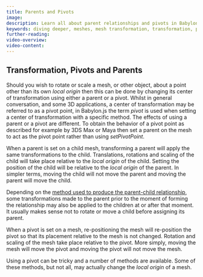 ```yaml
---
title: Parents and Pivots
image: 
description: Learn all about parent relationships and pivots in Babylon.js.
keywords: diving deeper, meshes, mesh transformation, transformation, parent, pivot
further-reading:
video-overview:
video-content:
---
```


## Transformation, Pivots and Parents

Should you wish to rotate or scale a mesh, or other object, about a point other than its own _local origin_ then this can be done by changing its center of transformation using either a parent or a pivot. Whilst in general conversation, and some 3D applications, a center of transformation may be referred to as a pivot point, in Babylon.js the term _pivot_ is used when setting a center of transformation with a specific method. The effects of using a parent or a pivot are different. To obtain the behavior of a pivot point as described for example by 3DS Max or Maya then set a parent on the mesh to act as the pivot point rather than using _setPivotPoint_.

When a parent is set on a child mesh, transforming a parent will apply the same transformations to the child. Translations, rotations and scaling of the child will take place relative to the _local origin_ of the child. Setting the position of the child will be relative to the _local origin_ of the parent. In simpler terms, moving the child will not move the parent and moving the parent will move the child.

Depending on the [method used to produce the parent-child relationship](/features/featuresDeepDive/mesh/transforms/parent_pivot/parent), some transformations made to the parent prior to the moment of forming the relationship may also be applied to the children at or after that moment. It usually makes sense not to rotate or move a child before assigning its parent.

When a pivot is set on a mesh, re-positioning the mesh will re-position the pivot so that its placement relative to the mesh is not changed. Rotation and scaling of the mesh take place relative to the pivot. More simply, moving the mesh will move the pivot and moving the pivot will not move the mesh.

Using a pivot can be tricky and a number of methods are available. Some of these methods, but not all, may actually change the _local origin_ of a mesh.

